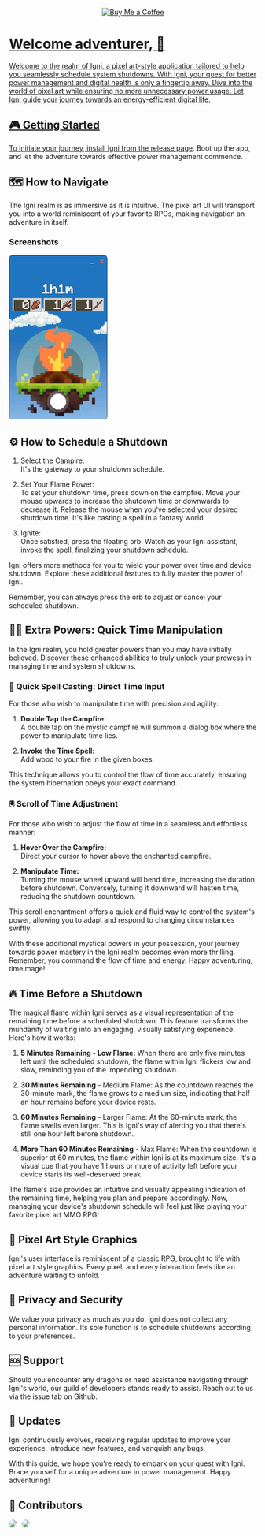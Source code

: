<p align="center">
<a href='https://ko-fi.com/lukylix' target='_blank'><img height='20' style='border:0px;height:46px;' src='https://az743702.vo.msecnd.net/cdn/kofi3.png?v=0' border='0' alt='Buy Me a Coffee '/>
</p>

# Welcome adventurer, 🍻

Welcome to the realm of Igni, a pixel art-style application tailored to help you seamlessly schedule system shutdowns. With Igni, your quest for better power management and digital health is only a fingertip away. Dive into the world of pixel art while ensuring no more unnecessary power usage. Let Igni guide your journey towards an energy-efficient digital life.

## 🎮 Getting Started

To initiate your journey, install Igni from the [release page](https://github.com/Lukylix/Igni/releases). Boot up the app, and let the adventure towards effective power management commence.

## 🗺️ How to Navigate

The Igni realm is as immersive as it is intuitive. The pixel art UI will transport you into a world reminiscent of your favorite RPGs, making navigation an adventure in itself.

### Screenshots

<img src="./screenshot.png" width="200px">

## ⚙️ How to Schedule a Shutdown

1. Select the Campire:  
   It's the gateway to your shutdown schedule.

2. Set Your Flame Power:  
   To set your shutdown time, press down on the campfire. Move your mouse upwards to increase the shutdown time or downwards to decrease it. Release the mouse when you've selected your desired shutdown time. It's like casting a spell in a fantasy world.

3. Ignite:  
   Once satisfied, press the floating orb. Watch as your Igni assistant, invoke the spell, finalizing your shutdown schedule.

Igni offers more methods for you to wield your power over time and device shutdown. Explore these additional features to fully master the power of Igni.

Remember, you can always press the orb to adjust or cancel your scheduled shutdown.

## 🧙‍♂️ Extra Powers: Quick Time Manipulation

In the Igni realm, you hold greater powers than you may have initially believed. Discover these enhanced abilities to truly unlock your prowess in managing time and system shutdowns.

### 🎲 Quick Spell Casting: Direct Time Input

For those who wish to manipulate time with precision and agility:

1. **Double Tap the Campfire:**  
   A double tap on the mystic campfire will summon a dialog box where the power to manipulate time lies.

2. **Invoke the Time Spell:**  
   Add wood to your fire in the given boxes.

This technique allows you to control the flow of time accurately, ensuring the system hibernation obeys your exact command.

### 🖲️ Scroll of Time Adjustment

For those who wish to adjust the flow of time in a seamless and effortless manner:

1. **Hover Over the Campfire:**  
   Direct your cursor to hover above the enchanted campfire.

2. **Manipulate Time:**  
   Turning the mouse wheel upward will bend time, increasing the duration before shutdown. Conversely, turning it downward will hasten time, reducing the shutdown countdown.

This scroll enchantment offers a quick and fluid way to control the system's power, allowing you to adapt and respond to changing circumstances swiftly.

With these additional mystical powers in your possession, your journey towards power mastery in the Igni realm becomes even more thrilling. Remember, you command the flow of time and energy. Happy adventuring, time mage!

## 🔥 Time Before a Shutdown

The magical flame within Igni serves as a visual representation of the remaining time before a scheduled shutdown. This feature transforms the mundanity of waiting into an engaging, visually satisfying experience. Here's how it works:

1. **5 Minutes Remaining - Low Flame:** When there are only five minutes left until the scheduled shutdown, the flame within Igni flickers low and slow, reminding you of the impending shutdown.

2. **30 Minutes Remaining** - Medium Flame: As the countdown reaches the 30-minute mark, the flame grows to a medium size, indicating that half an hour remains before your device rests.

3. **60 Minutes Remaining** - Larger Flame: At the 60-minute mark, the flame swells even larger. This is Igni's way of alerting you that there's still one hour left before shutdown.

4. **More Than 60 Minutes Remaining** - Max Flame: When the countdown is superior at 60 minutes, the flame within Igni is at its maximum size. It's a visual cue that you have 1 hours or more of activity left before your device starts its well-deserved break.

The flame's size provides an intuitive and visually appealing indication of the remaining time, helping you plan and prepare accordingly. Now, managing your device's shutdown schedule will feel just like playing your favorite pixel art MMO RPG!

## 🌠 Pixel Art Style Graphics

Igni's user interface is reminiscent of a classic RPG, brought to life with pixel art style graphics. Every pixel, and every interaction feels like an adventure waiting to unfold.

## 🔐 Privacy and Security

We value your privacy as much as you do. Igni does not collect any personal information. Its sole function is to schedule shutdowns according to your preferences.

## 🆘 Support

Should you encounter any dragons or need assistance navigating through Igni's world, our guild of developers stands ready to assist. Reach out to us via the issue tab on Github.

## 🔄 Updates

Igni continuously evolves, receiving regular updates to improve your experience, introduce new features, and vanquish any bugs.

With this guide, we hope you're ready to embark on your quest with Igni. Brace yourself for a unique adventure in power management. Happy adventuring!

## 🤝 Contributors

<div style="display: flex; gap: 10px">
<a href="https://github.com/Lukylix">
<img src="https://avatars.githubusercontent.com/u/21231894?v=4" style="border-radius: 50%; height:100px">
</a>

<a href="https://twitter.com/bowirn">
<img src="https://avatars.githubusercontent.com/u/135474080?v=4" style="border-radius: 50%; height:100px">
</a>
<div>

